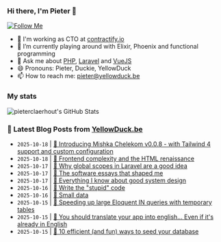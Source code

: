 ### Hi there, I'm Pieter 👋  
[![Follow Me](https://img.shields.io/github/followers/pieterclaerhout?label=Follow&style=social)](https://github.com/pieterclaerhout)

- 🏢 I'm working as CTO at [contractify.io](https://contractify.io)
- 🌱 I’m currently playing around with Elixir, Phoenix and functional programming
- 💬 Ask me about [PHP](https://php.net), [Laravel](http://laravel.com) and [VueJS](https://vuejs.org)
- 😄 Pronouns: Pieter, Duckie, YellowDuck
- 📫 How to reach me: pieter@yellowduck.be

### My stats

![pieterclaerhout's GitHub Stats](https://github-readme-stats.vercel.app/api?username=pieterclaerhout&show_icons=true&count_private=true&line_height=40)

### 📩 Latest Blog Posts from [YellowDuck.be](https://www.yellowduck.be/)
<!-- BLOG-POST-LIST:START -->
- `2025-10-18` | [🔗 Introducing Mishka Chelekom v0.0.8 - with Tailwind 4 support and custom configuration](https://www.yellowduck.be/posts/introducing-mishka-chelekom-v0-0-8-with-tailwind-4-support-and-custom-configuration)  
- `2025-10-18` | [🔗 Frontend complexity and the HTML renaissance](https://www.yellowduck.be/posts/frontend-complexity-and-the-html-renaissance)  
- `2025-10-17` | [🐥 Why global scopes in Laravel are a good idea](https://www.yellowduck.be/posts/why-global-scopes-in-laravel-are-a-good-idea)  
- `2025-10-17` | [🔗 The software essays that shaped me](https://www.yellowduck.be/posts/the-software-essays-that-shaped-me)  
- `2025-10-17` | [🔗 Everything I know about good system design](https://www.yellowduck.be/posts/everything-i-know-about-good-system-design)  
- `2025-10-16` | [🔗 Write the &quot;stupid&quot; code](https://www.yellowduck.be/posts/write-the-stupid-code)  
- `2025-10-16` | [🔗 Small data](https://www.yellowduck.be/posts/small-data)  
- `2025-10-15` | [🐥 Speeding up large Eloquent IN queries with temporary tables](https://www.yellowduck.be/posts/speeding-up-large-eloquent-in-queries-with-temporary-tables)  
- `2025-10-15` | [🔗 You should translate your app into english... Even if it&#39;s already in English](https://www.yellowduck.be/posts/you-should-translate-your-app-into-english-even-if-its-already-in-english)  
- `2025-10-15` | [🔗 10 efficient &lpar;and fun&rpar; ways to seed your database](https://www.yellowduck.be/posts/10-efficient-and-fun-ways-to-seed-your-database)  

<!-- BLOG-POST-LIST:END -->
